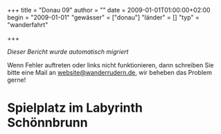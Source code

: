 +++
title = "Donau 09"
author = ""
date = 2009-01-01T01:00:00+02:00
begin = "2009-01-01"
"gewässer" = ["donau"]
"länder" = []
"typ" = "wanderfahrt"

+++


*Dieser Bericht wurde automatisch migriert*

Wenn Fehler auftreten oder links nicht funktionieren, dann schreiben Sie bitte eine Mail an website@wanderrudern.de, wir beheben das Problem gerne!



# Spielplatz im Labyrinth Schönnbrunn


